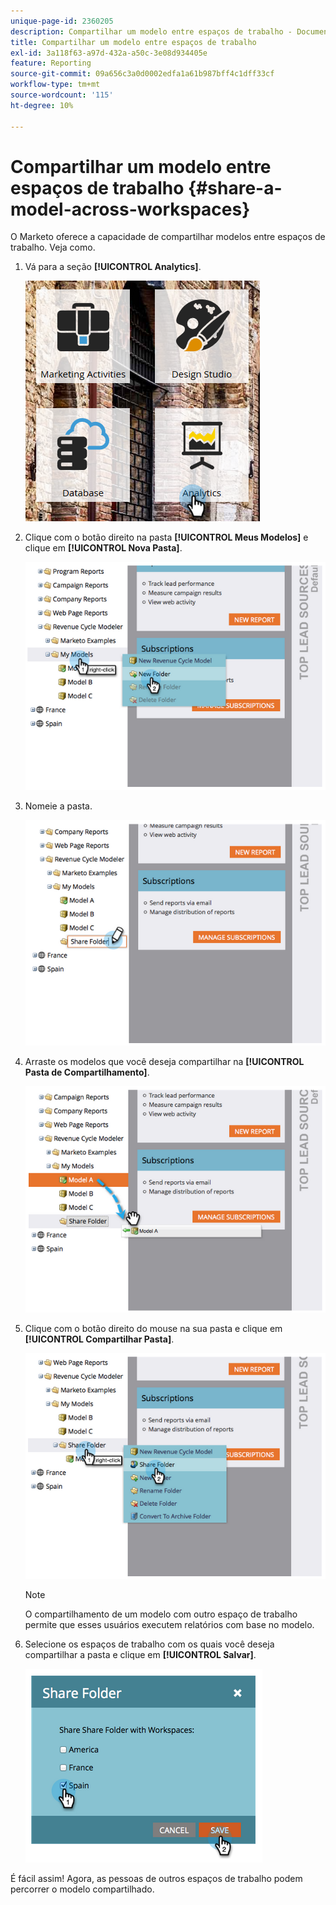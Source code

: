 ```yaml
---
unique-page-id: 2360205
description: Compartilhar um modelo entre espaços de trabalho - Documentação do Marketo - Documentação do produto
title: Compartilhar um modelo entre espaços de trabalho
exl-id: 3a118f63-a97d-432a-a50c-3e08d934405e
feature: Reporting
source-git-commit: 09a656c3a0d0002edfa1a61b987bff4c1dff33cf
workflow-type: tm+mt
source-wordcount: '115'
ht-degree: 10%

---
```


# Compartilhar um modelo entre espaços de trabalho {#share-a-model-across-workspaces}

O Marketo oferece a capacidade de compartilhar modelos entre espaços de trabalho. Veja como.

1. Vá para a seção **[!UICONTROL Analytics]**.

   ![](assets/analytics.png)

1. Clique com o botão direito na pasta **[!UICONTROL Meus Modelos]** e clique em **[!UICONTROL Nova Pasta]**.

   ![](assets/image2014-10-3-14-3a5-3a23.png)

1. Nomeie a pasta.

   ![](assets/image2014-10-3-14-3a5-3a38.png)

1. Arraste os modelos que você deseja compartilhar na **[!UICONTROL Pasta de Compartilhamento]**.

   ![](assets/image2014-10-3-14-3a5-3a52.png)

1. Clique com o botão direito do mouse na sua pasta e clique em **[!UICONTROL Compartilhar Pasta]**.

   ![](assets/image2014-10-3-14-3a6-3a9.png)

   >[!NOTE]
   >
   >O compartilhamento de um modelo com outro espaço de trabalho permite que esses usuários executem relatórios com base no modelo.

1. Selecione os espaços de trabalho com os quais você deseja compartilhar a pasta e clique em **[!UICONTROL Salvar]**.

   ![](assets/image2014-10-3-14-3a6-3a22.png)

É fácil assim! Agora, as pessoas de outros espaços de trabalho podem percorrer o modelo compartilhado.
